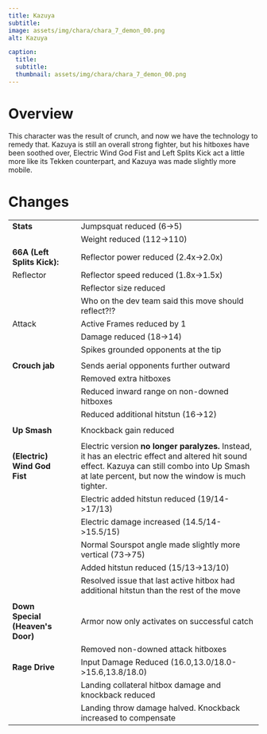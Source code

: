 ```yaml
---
title: Kazuya
subtitle: 
image: assets/img/chara/chara_7_demon_00.png
alt: Kazuya

caption:
  title:
  subtitle: 
  thumbnail: assets/img/chara/chara_7_demon_00.png
---
```


# Overview 

This character was the result of crunch, and now we have the technology to remedy that. Kazuya is still an overall strong fighter, but his hitboxes have been soothed over, Electric Wind God Fist and Left Splits Kick act a little more like its Tekken counterpart, and Kazuya was made slightly more mobile.

# Changes

| |  |  |
| :----------- | :-----: | ----------- |
| **Stats** | | Jumpsquat reduced (6->5) |
|  |  | Weight reduced (112->110) |
| **66A (Left Splits Kick):** | | Reflector power reduced (2.4x->2.0x) |
| Reflector |  | Reflector speed reduced (1.8x->1.5x) |
|  |  | Reflector size reduced |
|  |  | Who on the dev team said this move should reflect?!? |
| Attack |  | Active Frames reduced by 1 |
|  |  | Damage reduced (18->14) |
|  |  | Spikes grounded opponents at the tip |
|  |  |  |
| **Crouch jab** | | Sends aerial opponents further outward |
|  |  | Removed extra hitboxes |
|  |  | Reduced inward range on non-downed hitboxes |
|  |  | Reduced additional hitstun (16->12) |
|  |  |  |
| **Up Smash** | | Knockback gain reduced |
|  |  |  |
| **(Electric) Wind God Fist** | | Electric version **no longer paralyzes.** Instead, it has an electric effect and altered hit sound effect. Kazuya can still combo into Up Smash at late percent, but now the window is much tighter. |
|  |  | Electric added hitstun reduced (19/14->17/13) |
|  |  | Electric damage increased (14.5/14->15.5/15) |
|  |  | Normal Sourspot angle made slightly more vertical (73->75) |
|  |  | Added hitstun reduced (15/13->13/10) |
|  |  | Resolved issue that last active hitbox had additional hitstun than the rest of the move |
|  |  |  |
| **Down Special (Heaven's Door)** | | Armor now only activates on successful catch |
|  |  | Removed non-downed attack hitboxes |
| **Rage Drive** | | Input Damage Reduced (16.0,13.0/18.0->15.6,13.8/18.0) |
| | | Landing collateral hitbox damage and knockback reduced |
| | | Landing throw damage halved. Knockback increased to compensate |
